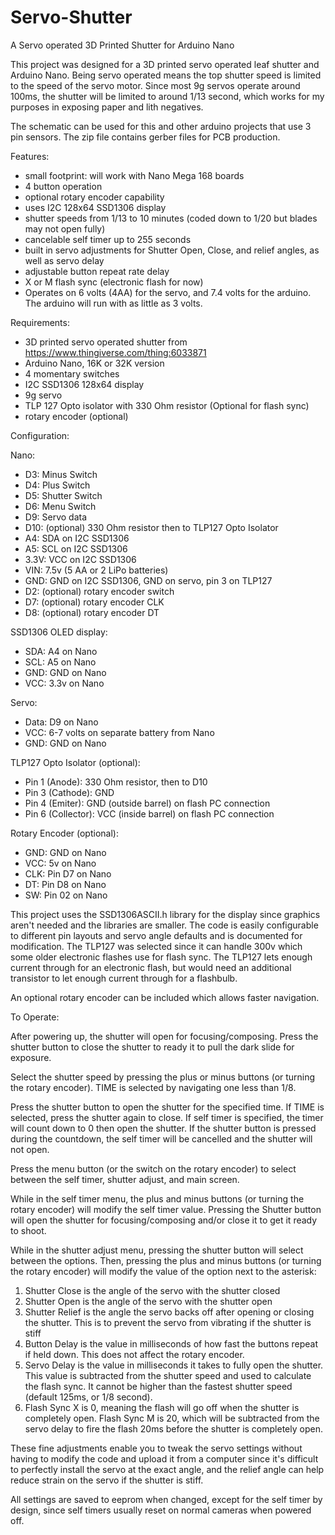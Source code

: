 # Servo-Shutter
A Servo operated 3D Printed Shutter for Arduino Nano

This project was designed for a 3D printed servo operated leaf shutter and Arduino Nano. Being servo operated means the top shutter speed is limited to the speed of the servo motor. Since most 9g servos operate around 100ms, the shutter will be limited to around 1/13 second, which works for my purposes in exposing paper and lith negatives. 

The schematic can be used for this and other arduino projects that use 3 pin sensors. The zip file contains gerber files for PCB production. 

Features: 

- small footprint: will work with Nano Mega 168 boards
- 4 button operation
- optional rotary encoder capability
- uses I2C 128x64 SSD1306 display
- shutter speeds from 1/13 to 10 minutes (coded down to 1/20 but blades may not open fully)
- cancelable self timer up to 255 seconds
- built in servo adjustments for Shutter Open, Close, and relief angles, as well as servo delay
- adjustable button repeat rate delay
- X or M flash sync (electronic flash for now)
- Operates on 6 volts (4AA) for the servo, and 7.4 volts for the arduino. The arduino will run with as little as 3 volts.

Requirements:

- 3D printed servo operated shutter from https://www.thingiverse.com/thing:6033871
- Arduino Nano, 16K or 32K version
- 4 momentary switches
- I2C SSD1306 128x64 display
- 9g servo 
- TLP 127 Opto isolator with 330 Ohm resistor (Optional for flash sync)
- rotary encoder (optional)

Configuration:

Nano:
- D3: Minus Switch
- D4: Plus Switch
- D5: Shutter Switch
- D6: Menu Switch
- D9: Servo data
- D10: (optional) 330 Ohm resistor then to TLP127 Opto Isolator
- A4: SDA on I2C SSD1306
- A5: SCL on I2C SSD1306
- 3.3V: VCC on I2C SSD1306
- VIN: 7.5v (5 AA or 2 LiPo batteries)
- GND: GND on I2C SSD1306, GND on servo, pin 3 on TLP127
- D2: (optional) rotary encoder switch
- D7: (optional) rotary encoder CLK
- D8: (optional) rotary encoder DT

SSD1306 OLED display:
- SDA: A4 on Nano
- SCL: A5 on Nano
- GND: GND on Nano
- VCC: 3.3v on Nano

Servo:
- Data: D9 on Nano
- VCC: 6-7 volts on separate battery from Nano
- GND: GND on Nano

TLP127 Opto Isolator (optional):
- Pin 1 (Anode): 330 Ohm resistor, then to D10
- Pin 3 (Cathode): GND
- Pin 4 (Emiter): GND (outside barrel) on flash PC connection
- Pin 6 (Collector): VCC (inside barrel) on flash PC connection

Rotary Encoder (optional):
- GND: GND on Nano
- VCC: 5v on Nano
- CLK: Pin D7 on Nano
- DT: Pin D8 on Nano
- SW: Pin 02 on Nano

This project uses the SSD1306ASCII.h library for the display since graphics aren't needed and the libraries are smaller. The code is easily configurable to different pin layouts and servo angle defaults and is documented for modification. The TLP127 was selected since it can handle 300v which some older electronic flashes use for flash sync. The TLP127 lets enough current through for an electronic flash, but would need an additional transistor to let enough current through for a flashbulb. 

An optional rotary encoder can be included which allows faster navigation. 

To Operate:

After powering up, the shutter will open for focusing/composing. Press the shutter button to close the shutter to ready it to pull the dark slide for exposure.

Select the shutter speed by pressing the plus or minus buttons (or turning the rotary encoder). TIME is selected by navigating one less than 1/8. 

Press the shutter button to open the shutter for the specified time. If TIME is selected, press the shutter again to close. If self timer is specified, the timer will count down to 0 then open the shutter. If the shutter button is pressed during the countdown, the self timer will be cancelled and the shutter will not open. 

Press the menu button (or the switch on the rotary encoder) to select between the self timer, shutter adjust, and main screen.

While in the self timer menu, the plus and minus buttons (or turning the rotary encoder) will modify the self timer value. Pressing the Shutter button will open the shutter for focusing/composing and/or close it to get it ready to shoot.

While in the shutter adjust menu, pressing the shutter button will select between the options. Then, pressing the plus and minus buttons (or turning the rotary encoder) will modify the value of the option next to the asterisk:
1. Shutter Close is the angle of the servo with the shutter closed
2. Shutter Open is the angle of the servo with the shutter open
3. Shutter Relief is the angle the servo backs off after opening or closing the shutter. This is to prevent the servo from vibrating if the shutter is stiff
4. Button Delay is the value in milliseconds of how fast the buttons repeat if held down. This does not affect the rotary encoder. 
5. Servo Delay is the value in milliseconds it takes to fully open the shutter. This value is subtracted from the shutter speed and used to calculate the flash sync. It cannot be higher than the fastest shutter speed (default 125ms, or 1/8 second).  
6. Flash Sync X is 0, meaning the flash will go off when the shutter is completely open. Flash Sync M is 20, which will be subtracted from the servo delay to fire the flash 20ms before the shutter is completely open. 

These fine adjustments enable you to tweak the servo settings without having to modify the code and upload it from a computer since it's difficult to perfectly install the servo at the exact angle, and the relief angle can help reduce strain on the servo if the shutter is stiff. 

All settings are saved to eeprom when changed, except for the self timer by design, since self timers usually reset on normal cameras when powered off. 

